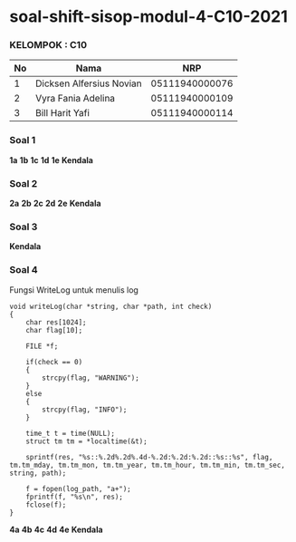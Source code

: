# soal-shift-sisop-modul-4-C10-2021

### KELOMPOK : C10

| **No** | **Nama** | **NRP** | 
| ------------- | ------------- | --------- |
| 1 | Dicksen Alfersius Novian  | 05111940000076 | 
| 2 | Vyra Fania Adelina  | 05111940000109 |
| 3 | Bill Harit Yafi  | 05111940000114 |

### Soal 1
**1a** 
**1b**
**1c**
**1d**
**1e**
**Kendala**
### Soal 2
**2a**
**2b**
**2c**
**2d**
**2e**
**Kendala**
### Soal 3
**Kendala**
### Soal 4
Fungsi WriteLog untuk menulis log
```
void writeLog(char *string, char *path, int check)
{
    char res[1024];
    char flag[10];

    FILE *f;

    if(check == 0)
    {
        strcpy(flag, "WARNING");
    }
    else
    {
        strcpy(flag, "INFO");
    }

    time_t t = time(NULL);
    struct tm tm = *localtime(&t);

    sprintf(res, "%s::%.2d%.2d%.4d-%.2d:%.2d:%.2d::%s::%s", flag, tm.tm_mday, tm.tm_mon, tm.tm_year, tm.tm_hour, tm.tm_min, tm.tm_sec, string, path);

    f = fopen(log_path, "a+");
    fprintf(f, "%s\n", res);
    fclose(f);
}
```
**4a**
**4b**
**4c**
**4d**
**4e**
**Kendala**
